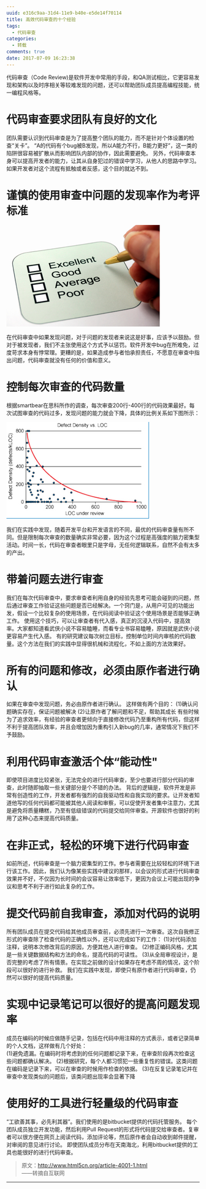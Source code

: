 ```yaml
---
uuid: e316c9aa-31d4-11e9-b40e-e5de14f70114
title: 高效代码审查的十个经验
tags:
  - 代码审查
categories:
  - 转载
comments: true
date: 2017-07-09 16:23:38
---
```


代码审查（Code Review)是软件开发中常用的手段，和QA测试相比，它更容易发现和架构以及时序相关等较难发现的问题，还可以帮助团队成员提高编程技能，统一编程风格等。


<!--more-->

# 代码审查要求团队有良好的文化
团队需要认识到代码审查是为了提高整个团队的能力，而不是针对个体设置的检查“关卡”。
“A的代码有个bug被B发现，所以A能力不行，B能力更好”，这一类的陷阱很容易被扩散从而影响团队内部的协作，因此需要避免。
另外，代码审查本身可以提高开发者的能力，让其从自身犯过的错误中学习，从他人的思路中学习。如果开发者对这个流程有抵触或者反感，这个目的就达不到。

# 谨慎的使用审查中问题的发现率作为考评标准

![20190907083734.png](source/_posts/assets/images/20190907083734.png)

在代码审查中如果发现问题，对于问题的发现者来说这是好事，应该予以鼓励。但对于被发现者，我们不主张使用这个方式予以惩罚。软件开发中bug在所难免，过度苛求本身有悖常理。更糟的是，如果造成参与者怕承担责任，不愿意在审查中指出问题，代码审查就没有任何的价值和意义。


# 控制每次审查的代码数量
根据smartbear在思科所作的调查，每次审查200行-400行的代码效果最好。每次试图审查的代码过多，发现问题的能力就会下降，具体的比例关系如下图所示：

![20190907083750.png](source/_posts/assets/images/20190907083750.png)

我们在实践中发现，随着开发平台和开发语言的不同，最优的代码审查量有所不同。但是限制每次审查的数量确实非常必要，因为这个过程是高强度的脑力密集型活动。时间一长，代码在审查者眼里只是字母，无任何逻辑联系，自然不会有太多的产出。

# 带着问题去进行审查
我们在每次代码审查中，要求审查者利用自身的经验先思考可能会碰到的问题，然后通过审查工作验证这些问题是否已经解决。一个窍门是，从用户可见的功能出发，假设一个比较复杂的使用场景，在代码阅读中验证这个使用场景是否能够正确工作。
使用这个技巧，可以让审查者有代入感，真正的沉浸入代码中，提高效率。大家都知道看武侠小说不容易瞌睡，而看专业书容易瞌睡，原因就是武侠小说更容易产生代入感。
有的研究建议每次树立目标，控制单位时间内审核的代码数量。这个方法在我们的实践中显得很机械和流程化，不如上面的方法效果好。

# 所有的问题和修改，必须由原作者进行确认
如果在审查中发现问题，务必由原作者进行确认。
这样做有两个目的：
(1)确认问题确实存在，保证问题被解决
(2)让原作者了解问题和不足，帮助其成长
有些时候为了追求效率，有经验的审查者更倾向于直接修改代码乃至重构所有代码，但这样不利于提高团队效率，并且会增加因为重构引入新bug的几率，通常情况下我们不予鼓励。

# 利用代码审查激活个体“能动性"
即使项目进度比较紧张，无法完全的进行代码审查，至少也要进行部分代码的审查，此时随即抽取一些关键部分是个不错的办法。
背后的逻辑是，软件开发是非常有创造性的工作，开发者都有强烈的自我驱动性和自我实现的要求。让开发者知道他写的任何代码都可能被其他人阅读和审察，可以促使开发者集中注意力，尤其是避免将质量糟糕，乃至有低级错误的代码提交给同伴审查。开源软件也很好的利用了这种心态来提高代码质量。

# 在非正式，轻松的环境下进行代码审查
如前所述，代码审查是一个脑力密集型的工作。参与者需要在比较轻松的环境下进行该工作。因此，我们认为像某些实践中建议的那样，以会议的形式进行代码审查效果并不好，不仅因为长时间的会议容易让效率低下，更因为会议上可能出现的争议和思考不利于进行如此复杂的工作。

# 提交代码前自我审查，添加对代码的说明
所有团队成员在提交代码给其他成员审查前，必须先进行一次审查。这次自我修正形式的审查除了检查代码的正确性以外，还可以完成如下的工作：
(1)对代码添加注释，说明本次修改背后的原因，方便其他人进行审查。
(2)修正编码风格，尤其是一些关键数据结构和方法的命名，提高代码的可读性。
(3)从全局审视设计，是否完整的考虑了所有情景。在实现之前做的设计如果存在考虑不周的情况，这个阶段可以很好的进行补救。
我们在实践中发现，即使只有原作者进行代码审查，仍然可以很好的提高代码质量。

# 实现中记录笔记可以很好的提高问题发现率
成员在编码的时候应做随手记录，包括在代码中用注释的方式表示，或者记录简单的个人文档，这样做有几个好处：  
(1)避免遗漏。在编码时将考虑到的任何问题都记录下来，在审查阶段再次检查这些问题都确认解决。 
(2)根据研究，每个人都习惯犯一些重复性的错误。这类问题在编码是记录下来，可以在审查的时候用作检查的依据。
(3)在反复记录笔记并在审查中发现类似的问题后，该类问题出现率会显著下降

# 使用好的工具进行轻量级的代码审查
“工欲善其事，必先利其器”。我们使用的是bitbucket提供的代码托管服务。
每个团队成员独立开发功能，然后利用Pull Request的形式将代码提交给审查者。复审者可以很方便在网页上阅读代码，添加评论等，然后原作者会自动收到邮件提醒，对审阅的意见进行讨论。
即使团队成员分布在天南海北，利用bitbucket提供的工具也能很好的进行代码审查。

> 原文：http://www.html5cn.org/article-4001-1.html  
> ——转摘自互联网

---
<link rel="stylesheet" href="http://yandex.st/highlightjs/6.1/styles/default.min.css">
<script src="http://yandex.st/highlightjs/6.1/highlight.min.js"></script>
<script>
hljs.tabReplace = ' ';
hljs.initHighlightingOnLoad();
</script>
